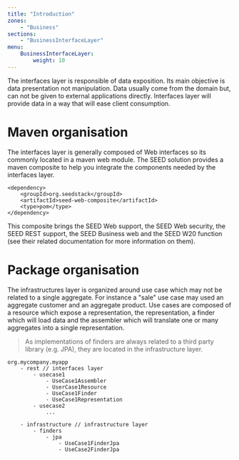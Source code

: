 ```yaml
---
title: "Introduction"
zones:
    - "Business"
sections:
    - "BusinessInterfaceLayer"
menu:
    BusinessInterfaceLayer:
        weight: 10
---
```


The interfaces layer is responsible of data exposition. Its main objective is data presentation not manipulation. 
Data usually come from the domain but, can not be given to external applications directly. Interfaces layer will 
provide data in a way that will ease client consumption.

# Maven organisation

The interfaces layer is generally composed of Web interfaces so its commonly located in a maven web module. The SEED 
solution provides a maven composite to help you integrate the components needed by the interfaces layer.

```
<dependency>
    <groupId>org.seedstack</groupId>
    <artifactId>seed-web-composite</artifactId>
    <type>pom</type>
</dependency>
```

This composite brings the SEED Web support, the SEED Web security, the SEED REST support, the SEED Business web and the
SEED W20 function (see their related documentation for more information on them).

# Package organisation

The infrastructures layer is organized around use case which may not be related to a single aggregate. For instance a
"sale" use case may used an aggregate customer and an aggregate product. Use cases are composed of a resource which 
expose a representation, the representation, a finder which will load data and the assembler which will translate one
 or many aggregates into a single representation.
 
> As implementations of finders are always related to a third party library (e.g. JPA), they are located in the 
infrastructure layer.

```
org.mycompany.myapp
    - rest // interfaces layer
        - usecase1
            - UseCase1Assembler
            - UserCase1Resource
            - UseCase1Finder
            - UseCase1Representation
        - usecase2
            ...
            
    - infrastructure // infrastructure layer
        - finders
            - jpa
                - UseCase1FinderJpa
                - UseCase2FinderJpa
```